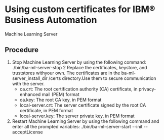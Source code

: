 # Using custom certificates for IBM® Business Automation
Machine Learning Server

## Procedure

1. Stop Machine Learning Server by
using the following command: ./bin/ba-ml-server-stop
2 Replace the certificates, keystore, and truststores withyour own. The certificates are in the ba-ml-server\_install\_dir /certs directory.Use them to secure communication with the server.
    - ca.crt: The root certification authority (CA) certificate, in
privacy-enhanced mail (PEM) format
    - ca.key: The root CA key, in PEM format
    - local-server.crt: The server certificate signed by the root CA
certificate, in PEM format
    - local-server.key: The server private key, in PEM format
3. Restart Machine Learning Server by
using the following command and enter all the prompted variables:
./bin/ba-ml-server-start --init --acceptLicense